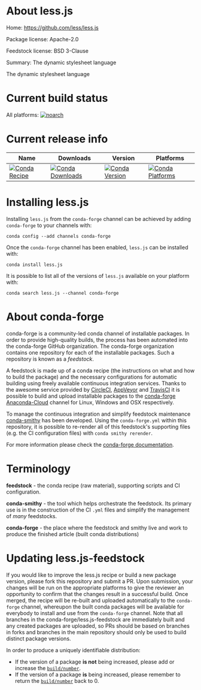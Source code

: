 About less.js
=============

Home: https://github.com/less/less.js

Package license: Apache-2.0

Feedstock license: BSD 3-Clause

Summary: The dynamic stylesheet language

The dynamic stylesheet language


Current build status
====================

All platforms:
[![noarch](https://img.shields.io/circleci/project/github/conda-forge/less.js-feedstock/master.svg?label=noarch)](https://circleci.com/gh/conda-forge/less.js-feedstock)

Current release info
====================

| Name | Downloads | Version | Platforms |
| --- | --- | --- | --- |
| [![Conda Recipe](https://img.shields.io/badge/recipe-less.js-green.svg)](https://anaconda.org/conda-forge/less.js) | [![Conda Downloads](https://img.shields.io/conda/dn/conda-forge/less.js.svg)](https://anaconda.org/conda-forge/less.js) | [![Conda Version](https://img.shields.io/conda/vn/conda-forge/less.js.svg)](https://anaconda.org/conda-forge/less.js) | [![Conda Platforms](https://img.shields.io/conda/pn/conda-forge/less.js.svg)](https://anaconda.org/conda-forge/less.js) |

Installing less.js
==================

Installing `less.js` from the `conda-forge` channel can be achieved by adding `conda-forge` to your channels with:

```
conda config --add channels conda-forge
```

Once the `conda-forge` channel has been enabled, `less.js` can be installed with:

```
conda install less.js
```

It is possible to list all of the versions of `less.js` available on your platform with:

```
conda search less.js --channel conda-forge
```


About conda-forge
=================

conda-forge is a community-led conda channel of installable packages.
In order to provide high-quality builds, the process has been automated into the
conda-forge GitHub organization. The conda-forge organization contains one repository
for each of the installable packages. Such a repository is known as a *feedstock*.

A feedstock is made up of a conda recipe (the instructions on what and how to build
the package) and the necessary configurations for automatic building using freely
available continuous integration services. Thanks to the awesome service provided by
[CircleCI](https://circleci.com/), [AppVeyor](https://www.appveyor.com/)
and [TravisCI](https://travis-ci.org/) it is possible to build and upload installable
packages to the [conda-forge](https://anaconda.org/conda-forge)
[Anaconda-Cloud](https://anaconda.org/) channel for Linux, Windows and OSX respectively.

To manage the continuous integration and simplify feedstock maintenance
[conda-smithy](https://github.com/conda-forge/conda-smithy) has been developed.
Using the ``conda-forge.yml`` within this repository, it is possible to re-render all of
this feedstock's supporting files (e.g. the CI configuration files) with ``conda smithy rerender``.

For more information please check the [conda-forge documentation](https://conda-forge.org/docs/).

Terminology
===========

**feedstock** - the conda recipe (raw material), supporting scripts and CI configuration.

**conda-smithy** - the tool which helps orchestrate the feedstock.
                   Its primary use is in the construction of the CI ``.yml`` files
                   and simplify the management of *many* feedstocks.

**conda-forge** - the place where the feedstock and smithy live and work to
                  produce the finished article (built conda distributions)


Updating less.js-feedstock
==========================

If you would like to improve the less.js recipe or build a new
package version, please fork this repository and submit a PR. Upon submission,
your changes will be run on the appropriate platforms to give the reviewer an
opportunity to confirm that the changes result in a successful build. Once
merged, the recipe will be re-built and uploaded automatically to the
`conda-forge` channel, whereupon the built conda packages will be available for
everybody to install and use from the `conda-forge` channel.
Note that all branches in the conda-forge/less.js-feedstock are
immediately built and any created packages are uploaded, so PRs should be based
on branches in forks and branches in the main repository should only be used to
build distinct package versions.

In order to produce a uniquely identifiable distribution:
 * If the version of a package **is not** being increased, please add or increase
   the [``build/number``](https://conda.io/docs/user-guide/tasks/build-packages/define-metadata.html#build-number-and-string).
 * If the version of a package **is** being increased, please remember to return
   the [``build/number``](https://conda.io/docs/user-guide/tasks/build-packages/define-metadata.html#build-number-and-string)
   back to 0.
